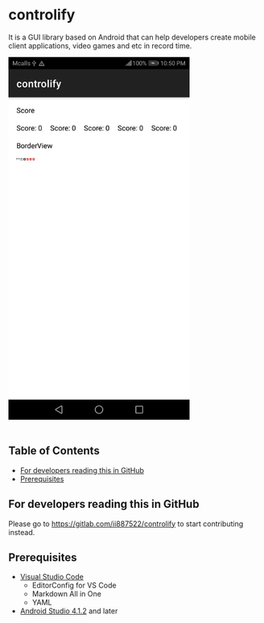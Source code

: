 # controlify
It is a GUI library based on Android that can help developers create mobile client applications, video games and etc in record time.

<img src="docs/style-guide.jpg" alt="Style Guide" width="360" /><br /><br />

## Table of Contents
- [For developers reading this in GitHub](https://gitlab.com/ii887522/controlify#for-developers-reading-this-in-github)
- [Prerequisites](https://gitlab.com/ii887522/controlify#prerequisites)

## For developers reading this in GitHub
Please go to https://gitlab.com/ii887522/controlify to start contributing instead.

## Prerequisites
- [Visual Studio Code](https://code.visualstudio.com/)
  - EditorConfig for VS Code
  - Markdown All in One
  - YAML
- [Android Studio 4.1.2](https://developer.android.com/studio) and later
